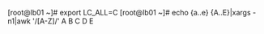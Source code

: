 

[root@lb01 ~]# export LC_ALL=C
[root@lb01 ~]# echo {a..e} {A..E}|xargs -n1|awk '/[A-Z]/'
A
B
C
D
E

